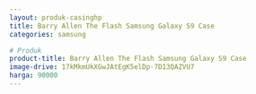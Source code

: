 ```yaml
---
layout: produk-casinghp
title: Barry Allen The Flash Samsung Galaxy S9 Case
categories: samsung

# Produk
product-title: Barry Allen The Flash Samsung Galaxy S9 Case
image-drive: 17kMkmUkXGwJAtEgK5elDp-7D13QAZVU7
harga: 90000
---
```

